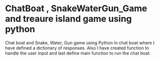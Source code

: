# ChatBoat , SnakeWaterGun_Game and treaure island game using python 
Chat boat and Snake, Water, Gun game using Python
In chat boat where I have defined a dictionary of responses. Also I have created function to handle the user input and last define main function to run the chat boat.
